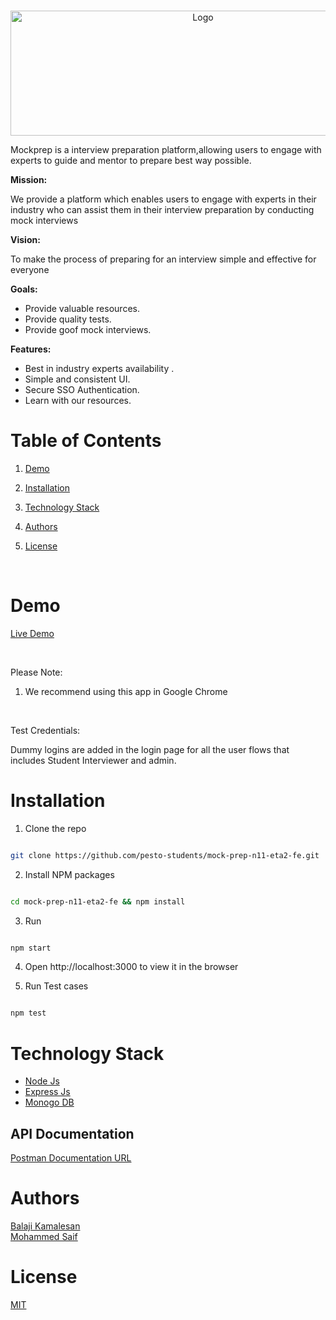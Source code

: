 
<!-- PROJECT LOGO -->

<br  />

<p  align="center">

<img  src="https://res.cloudinary.com/mock-prep/image/upload/v1638635421/Mockprep/Uilities/mp_Logo_n7fhp6.png"  alt="Logo"  width="600"  height="200"  >

</p>

Mockprep is a interview preparation platform,allowing users to engage with experts to guide and mentor to prepare best way possible.

**Mission:**

We provide a platform which enables users to engage with experts in their industry who can assist them in their interview preparation by conducting mock interviews

**Vision:**

To make the process of preparing for an interview simple and effective for everyone

**Goals:**

-   Provide valuable resources.
-   Provide quality tests.
-   Provide goof mock interviews.

**Features:**

-   Best in industry experts availability .
-   Simple and consistent UI.
-   Secure SSO Authentication.
-   Learn with our resources.

<!-- TABLE OF CONTENTS -->


# Table of Contents

  

1. [Demo](#demo)

2. [Installation](#installation)

3. [Technology Stack](#technology-stack)

4. [Authors](#authors)

5. [License](#license)

  

<br/>

  

# Demo

  

[Live Demo](https://mockprep.netlify.app/)

  

<br/>

  

Please Note:

  

1. We recommend using this app in Google Chrome


  
  

<br/>

Test Credentials:

 Dummy logins are added in the login page for all the user flows that includes Student Interviewer and admin.
  

# Installation

  

1. Clone the repo

```sh

git clone https://github.com/pesto-students/mock-prep-n11-eta2-fe.git

```



2. Install NPM packages

```sh

cd mock-prep-n11-eta2-fe && npm install

```

3. Run

```sh

npm start

```

4. Open http://localhost:3000 to view it in the browser

  

6. Run Test cases

```sh

npm test

```

# Technology Stack

-   [Node Js](https://nodejs.org/en/)
-   [Express Js](https://expressjs.com/)
-   [Monogo DB](https://www.mongodb.com/)

## [](https://github.com/pesto-students/mock-prep-n11-eta2-fe#api-integrations)API Documentation


[Postman Documentation URL](https://documenter.getpostman.com/view/9145771/UVRHi3EN)


# Authors

  
[Balaji Kamalesan](https://github.com/balaji-kamalesan-au3) 
<br />
[Mohammed Saif ](https://github.com/saifmohammed888) 


  

  

# License

  

[MIT](https://opensource.org/licenses/MIT)
